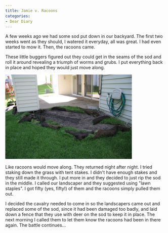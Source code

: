 ```yaml
---
title: Jamie v. Racoons
categories:
- Dear Diary
---
```


A few weeks ago we had some sod put down in our backyard. The first two weeks went as they should, I watered it everyday, all was great. I had even started to mow it. Then, the racoons came.

These little buggers figured out they could get in the seams of the sod and roll it around revealing a triumph of worms and grubs. I put everything back in place and hoped they would just move along.

![](/assets/posts/2005/o_JamieVRacoons.jpg)

Like racoons would move along. They returned night after night. I tried staking down the grass with tent stakes. I didn't have enough stakes and they still made it through. I put more in and they decided to just rip the sod in the middle. I called our landscaper and they suggested using "lawn staples". I got fifty (yes, fifty!) of them and the racoons simply pulled them out.

I decided the cavalry needed to come in so the landscapers came out and replaced some of the sod, since it had been damaged too badly, and laid down a fence that they use with deer on the sod to keep it in place. The next morning I called them to let them know the racoons had been in there again. The battle continues...
